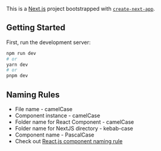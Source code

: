 This is a [Next.js](https://nextjs.org/) project bootstrapped with [`create-next-app`](https://github.com/vercel/next.js/tree/canary/packages/create-next-app).

## Getting Started

First, run the development server:

```bash
npm run dev
# or
yarn dev
# or
pnpm dev
```





## Naming Rules

* File name - camelCase
* Component instance - camelCase
* Folder name for React Component - camelCase
* Folder name for NextJS directory - kebab-case
* Component name - PascalCase
* Check out [React.js component naming rule](https://medium.com/@wittydeveloper/react-components-naming-convention-%EF%B8%8F-b50303551505)
